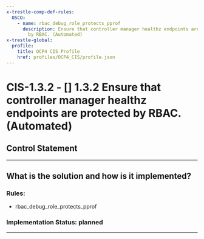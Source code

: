 ```yaml
---
x-trestle-comp-def-rules:
  OSCO:
    - name: rbac_debug_role_protects_pprof
      description: Ensure that controller manager healthz endpoints are protected
        by RBAC. (Automated)
x-trestle-global:
  profile:
    title: OCP4 CIS Profile
    href: profiles/OCP4_CIS/profile.json
---
```


# CIS-1.3.2 - \[\] 1.3.2 Ensure that controller manager healthz endpoints are protected by RBAC. (Automated)

## Control Statement

______________________________________________________________________

## What is the solution and how is it implemented?

<!-- For implementation status enter one of: implemented, partial, planned, alternative, not-applicable -->

<!-- Note that the list of rules under ### Rules: is read-only and changes will not be captured after assembly to JSON -->

<!-- Add control implementation description here for control: CIS-1.3.2 -->

### Rules:

  - rbac_debug_role_protects_pprof

### Implementation Status: planned

______________________________________________________________________
